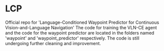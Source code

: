 # LCP
Official repo for 'Language-Conditioned Waypoint Predictor for Continuous Vision-and-Language Navigation'
The code for training the VLN-CE agent and the code for the waypoint predictor are located in the folders named 'waypoint' and 'waypoint_predictor' respectively. The code is still undergoing further cleaning and improvement.
